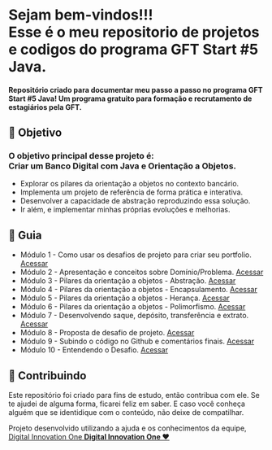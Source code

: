 
<h1> 
 Sejam bem-vindos!!! <br>
 Esse é o meu repositorio de projetos e codigos do programa GFT Start #5 Java. 
</h1>

<h4> 
 Repositório criado para documentar meu passo a passo no programa GFT Start #5 Java! 
 Um programa gratuito para formação e recrutamento de estagiários pela GFT.
</h4>


<h2 dir="auto"> 🎯 Objetivo </h2>
<h3>
 O objetivo principal desse projeto é: <br>
 Criar um Banco Digital com Java e Orientação a Objetos.
</h3> 

<ul dir="auto">
 <li> Explorar os pilares da orientação a objetos no contexto bancário. </li>
 <li> Implementa um projeto de referência de forma prática e interativa. </li>
 <li> Desenvolver a capacidade de abstração reproduzindo essa solução. </li>
 <li> Ir além, e implementar minhas próprias evoluções e melhorias. </li>


</ul>

<h2 dir="auto"> 🚦 Guia </h2>
<ul dir="auto">
 <li> Módulo 1 - Como usar os desafios de projeto para criar seu portfolio. <a href="https://"> Acessar </a></li>
 <li> Módulo 2 - Apresentação e conceitos sobre Domínio/Problema. <a href="https://"> Acessar </a></li>
 <li> Módulo 3 - Pilares da orientação a objetos - Abstração. <a href="https://"> Acessar </a></li>
 <li> Módulo 4 - Pilares da orientação a objetos - Encapsulamento. <a href="https://"> Acessar </a></li>
 <li> Módulo 5 - Pilares da orientação a objetos - Herança. <a href="https://"> Acessar </a></li>
 <li> Módulo 6 - Pilares da orientação a objetos - Polimorfismo. <a href="https://"> Acessar </a></li>
 <li> Módulo 7 - Desenvolvendo saque, depósito, transferência e extrato. <a href="https://"> Acessar </a></li>
 <li> Módulo 8 - Proposta de desafio de projeto. <a href="https://"> Acessar </a></li>
 <li> Módulo 9 - Subindo o código no Github e comentários finais. <a href="https://"> Acessar </a></li>
 <li> Módulo 10 - Entendendo o Desafio. <a href="https://"> Acessar </a></li>
 
</ul>


<h2 dir="auto"> 🤝 Contribuindo </h2>
<p dir="auto">
 Este repositório foi criado para fins de estudo, então contribua com ele. Se te ajudei de alguma forma, ficarei feliz em
saber. E caso você conheça alguém que se identidique com o conteúdo, não deixe de compatilhar.
</p>

<p dir="auto"> 
 Projeto desenvolvido utilizando a ajuda e os conhecimentos da equipe, 
 <a href=" https://www.dio.me/ "> Digital Innovation One <a href=" https://www.dio.me/"> 
 <strong>  Digital Innovation One ❤️ </strong> </a>
</p>
